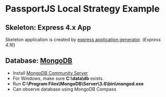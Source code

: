 # PassportJS Local Strategy Example

## Skeleton: Express 4.x App
Skeleton application is created by [express application generator](https://expressjs.com/en/starter/generator.html "Express application generator"). (*Express 4.16*)

## Database: [MongoDB](https://www.mongodb.com/download-center "MongoDB")
- Install [MongoDB Community Server](https://www.mongodb.com/download-center "MongoDB Download Center")
- For Windows, make sure **C:\data\db** exists.
- Run **C:\Program Files\MongoDB\Server\3.6\bin\mongod.exe**
- Can observe database using MongoDB Compass





